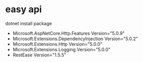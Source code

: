 # easy api

dotnet install package 

* Microsoft.AspNetCore.Http.Features Version="5.0.9"
* Microsoft.Extensions.DependencyInjection Version="5.0.2"
* Microsoft.Extensions.Http Version="5.0.0" 
* Microsoft.Extensions.Logging Version="5.0.0" 
* RestEase Version="1.5.5" 
  
